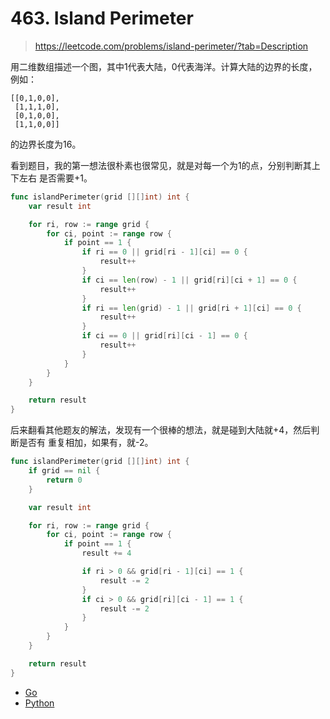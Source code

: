 # 463. Island Perimeter

> https://leetcode.com/problems/island-perimeter/?tab=Description

用二维数组描述一个图，其中1代表大陆，0代表海洋。计算大陆的边界的长度，例如：

```
[[0,1,0,0],
 [1,1,1,0],
 [0,1,0,0],
 [1,1,0,0]]
```

的边界长度为16。

看到题目，我的第一想法很朴素也很常见，就是对每一个为1的点，分别判断其上下左右
是否需要+1。

```go
func islandPerimeter(grid [][]int) int {
    var result int

    for ri, row := range grid {
        for ci, point := range row {
            if point == 1 {
                if ri == 0 || grid[ri - 1][ci] == 0 {
                    result++
                }
                if ci == len(row) - 1 || grid[ri][ci + 1] == 0 {
                    result++
                }
                if ri == len(grid) - 1 || grid[ri + 1][ci] == 0 {
                    result++
                }
                if ci == 0 || grid[ri][ci - 1] == 0 {
                    result++
                }
            }
        }
    }

    return result
}
```

后来翻看其他题友的解法，发现有一个很棒的想法，就是碰到大陆就+4，然后判断是否有
重复相加，如果有，就-2。

```go
func islandPerimeter(grid [][]int) int {
    if grid == nil {
        return 0
    }

    var result int

    for ri, row := range grid {
        for ci, point := range row {
            if point == 1 {
                result += 4

                if ri > 0 && grid[ri - 1][ci] == 1 {
                    result -= 2
                }
                if ci > 0 && grid[ri][ci - 1] == 1 {
                    result -= 2
                }
            }
        }
    }

    return result
}
```

- [Go](./code/463.island_perimeter.go)
- [Python](./code/463.island_perimeter.py)
